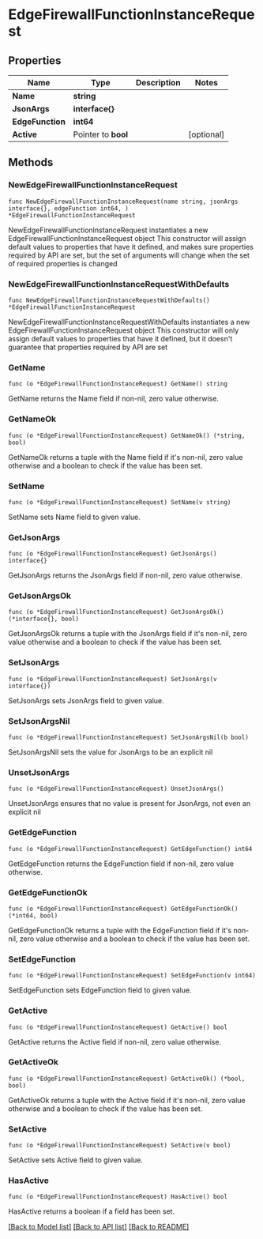 # EdgeFirewallFunctionInstanceRequest

## Properties

Name | Type | Description | Notes
------------ | ------------- | ------------- | -------------
**Name** | **string** |  | 
**JsonArgs** | **interface{}** |  | 
**EdgeFunction** | **int64** |  | 
**Active** | Pointer to **bool** |  | [optional] 

## Methods

### NewEdgeFirewallFunctionInstanceRequest

`func NewEdgeFirewallFunctionInstanceRequest(name string, jsonArgs interface{}, edgeFunction int64, ) *EdgeFirewallFunctionInstanceRequest`

NewEdgeFirewallFunctionInstanceRequest instantiates a new EdgeFirewallFunctionInstanceRequest object
This constructor will assign default values to properties that have it defined,
and makes sure properties required by API are set, but the set of arguments
will change when the set of required properties is changed

### NewEdgeFirewallFunctionInstanceRequestWithDefaults

`func NewEdgeFirewallFunctionInstanceRequestWithDefaults() *EdgeFirewallFunctionInstanceRequest`

NewEdgeFirewallFunctionInstanceRequestWithDefaults instantiates a new EdgeFirewallFunctionInstanceRequest object
This constructor will only assign default values to properties that have it defined,
but it doesn't guarantee that properties required by API are set

### GetName

`func (o *EdgeFirewallFunctionInstanceRequest) GetName() string`

GetName returns the Name field if non-nil, zero value otherwise.

### GetNameOk

`func (o *EdgeFirewallFunctionInstanceRequest) GetNameOk() (*string, bool)`

GetNameOk returns a tuple with the Name field if it's non-nil, zero value otherwise
and a boolean to check if the value has been set.

### SetName

`func (o *EdgeFirewallFunctionInstanceRequest) SetName(v string)`

SetName sets Name field to given value.


### GetJsonArgs

`func (o *EdgeFirewallFunctionInstanceRequest) GetJsonArgs() interface{}`

GetJsonArgs returns the JsonArgs field if non-nil, zero value otherwise.

### GetJsonArgsOk

`func (o *EdgeFirewallFunctionInstanceRequest) GetJsonArgsOk() (*interface{}, bool)`

GetJsonArgsOk returns a tuple with the JsonArgs field if it's non-nil, zero value otherwise
and a boolean to check if the value has been set.

### SetJsonArgs

`func (o *EdgeFirewallFunctionInstanceRequest) SetJsonArgs(v interface{})`

SetJsonArgs sets JsonArgs field to given value.


### SetJsonArgsNil

`func (o *EdgeFirewallFunctionInstanceRequest) SetJsonArgsNil(b bool)`

 SetJsonArgsNil sets the value for JsonArgs to be an explicit nil

### UnsetJsonArgs
`func (o *EdgeFirewallFunctionInstanceRequest) UnsetJsonArgs()`

UnsetJsonArgs ensures that no value is present for JsonArgs, not even an explicit nil
### GetEdgeFunction

`func (o *EdgeFirewallFunctionInstanceRequest) GetEdgeFunction() int64`

GetEdgeFunction returns the EdgeFunction field if non-nil, zero value otherwise.

### GetEdgeFunctionOk

`func (o *EdgeFirewallFunctionInstanceRequest) GetEdgeFunctionOk() (*int64, bool)`

GetEdgeFunctionOk returns a tuple with the EdgeFunction field if it's non-nil, zero value otherwise
and a boolean to check if the value has been set.

### SetEdgeFunction

`func (o *EdgeFirewallFunctionInstanceRequest) SetEdgeFunction(v int64)`

SetEdgeFunction sets EdgeFunction field to given value.


### GetActive

`func (o *EdgeFirewallFunctionInstanceRequest) GetActive() bool`

GetActive returns the Active field if non-nil, zero value otherwise.

### GetActiveOk

`func (o *EdgeFirewallFunctionInstanceRequest) GetActiveOk() (*bool, bool)`

GetActiveOk returns a tuple with the Active field if it's non-nil, zero value otherwise
and a boolean to check if the value has been set.

### SetActive

`func (o *EdgeFirewallFunctionInstanceRequest) SetActive(v bool)`

SetActive sets Active field to given value.

### HasActive

`func (o *EdgeFirewallFunctionInstanceRequest) HasActive() bool`

HasActive returns a boolean if a field has been set.


[[Back to Model list]](../README.md#documentation-for-models) [[Back to API list]](../README.md#documentation-for-api-endpoints) [[Back to README]](../README.md)


